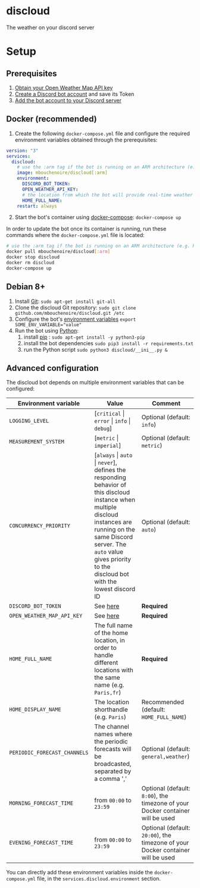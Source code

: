# discloud
The weather on your discord server

# Setup
## Prerequisites
1. [Obtain your Open Weather Map API key](https://openweathermap.org/appid)
2. [Create a Discord bot account](https://github.com/Just-Some-Bots/MusicBot/wiki/FAQ#how-do-i-create-a-bot-account) and save its Token
3. [Add the bot account to your Discord server](https://github.com/Just-Some-Bots/MusicBot/wiki/FAQ#how-do-i-add-my-bot-account-to-a-server)

## Docker (recommended)
1. Create the following `docker-compose.yml` file and configure the required environment variables obtained 
through the prerequisites:
```yaml
version: "3"
services:
  discloud:
    # use the :arm tag if the bot is running on an ARM architecture (e.g. Raspberry Pi)
    image: mbouchenoire/discloud[:arm]
    environment:
      DISCORD_BOT_TOKEN:
      OPEN_WEATHER_API_KEY:
      # the location from which the bot will provide real-time weather (e.g. 'Paris,fr')
      HOME_FULL_NAME:
    restart: always
``` 
2. Start the bot's container using [docker-compose](https://docs.docker.com/compose/): `docker-compose up`

In order to update the bot once its container is running, run these commands where the 
`docker-compose.yml` file is located:
```bash
# use the :arm tag if the bot is running on an ARM architecture (e.g. Raspberry Pi)
docker pull mbouchenoire/discloud[:arm]
docker stop discloud
docker rm discloud
docker-compose up
```

## Debian 8+
1. Install [Git](https://git-scm.com/): `sudo apt-get install git-all`
2. Clone the discloud Git repository: `sudo git clone github.com/mbouchenoire/discloud.git /etc`
3. Configure the bot's [environment variables](#advanced-configuration) `export SOME_ENV_VARIABLE="value"`
4. Run the bot using [Python](https://www.python.org/):
    1. install [pip](https://pypi.python.org/pypi/pip) : `sudo apt-get install -y python3-pip`
    2. install the bot dependencies `sudo pip3 install -r requirements.txt`
    3. run the Python script `sudo python3 discloud/__ini__.py &`
    
## Advanced configuration
The discloud bot depends on multiple environment variables that can be configured:

| Environment variable | Value | Comment |
| --- | --- | --- |
| `LOGGING_LEVEL` | [`critical` &#124; `error` &#124; `info` &#124; `debug`] | Optional (default: `info`) |
| `MEASUREMENT_SYSTEM` | [`metric` &#124; `imperial`] | Optional (default: `metric`) |
| `CONCURRENCY_PRIORITY` | [`always` &#124; `auto` &#124; `never`], defines the responding behavior of this discloud instance when multiple discloud instances are running on the same Discord server. The `auto` value gives priority to the discloud bot with the lowest discord ID | Optional (default: `auto`) |
| `DISCORD_BOT_TOKEN` | See [here]() | **Required** |
| `OPEN_WEATHER_MAP_API_KEY` | See [here]() | **Required** |
| `HOME_FULL_NAME` | The full name of the home location, in order to handle different locations with the same name (e.g. `Paris,fr`) | **Required** |
| `HOME_DISPLAY_NAME` | The location shorthandle (e.g. `Paris`) | Recommended (default: `HOME_FULL_NAME`) |
| `PERIODIC_FORECAST_CHANNELS` | The channel names where the periodic forecasts will be broadcasted, separated by a comma ','| Optional (default: `general,weather`) |
| `MORNING_FORECAST_TIME` | from `00:00` to `23:59` | Optional (default: `8:00`), the timezone of your Docker container will be used |
| `EVENING_FORECAST_TIME` | from `00:00` to `23:59` | Optional (default: `20:00`), the timezone of your Docker container will be used |

You can directly add these environment variables inside the `docker-compose.yml` file, in the `services.discloud.environment` section.